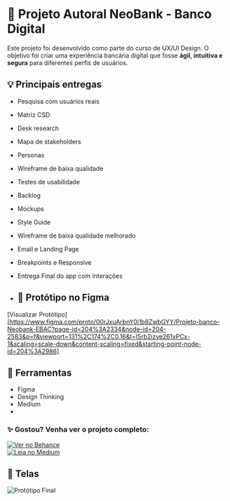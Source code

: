 # 🏦 Projeto Autoral NeoBank - Banco Digital

Este projeto foi desenvolvido como parte do curso de UX/UI Design. O objetivo foi criar uma experiência bancária digital que fosse **ágil, intuitiva e segura** para diferentes perfis de usuários.

## 💡 Principais entregas
- Pesquisa com usuários reais
- Matriz CSD
- Desk research
- Mapa de stakeholders
- Personas 
- Wireframe de baixa qualidade
- Testes de usabilidade
- Backlog
- Mockups
- Style Guide
- Wireframe de baixa qualidade melhorado
- Email e Landing Page
- Breakpoints e Responsive
- Entrega Final do app com Interações

- ## 🔗 Protótipo no Figma
[Visualizar Protótipo][https://www.figma.com/proto/00rJxuArbnY0i1b8ZwbGYY/Projeto-banco-Neobank-EBAC?page-id=204%3A2334&node-id=204-2583&p=f&viewport=131%2C174%2C0.16&t=I5rb2izve261xPCx-1&scaling=scale-down&content-scaling=fixed&starting-point-node-id=204%3A2986]

## 🧩 Ferramentas
- Figma
- Design Thinking
- Medium
- 
### ✨ Gostou? Venha ver o projeto completo:

[![Ver no Behance](https://img.shields.io/badge/Ver%20no%20Behance-1769FF?style=for-the-badge&logo=behance&logoColor=white)](https://www.behance.net/gallery/224993379/Redesenhando-a-experiencia-bancaria-com-foco-em-UXUI)  
[![Leia no Medium](https://img.shields.io/badge/Leia%20no%20Medium-000000?style=for-the-badge&logo=medium&logoColor=white)](https://medium.com/@talessaamayaraah15/estudo-de-caso-criando-a-experiência-do-neobank-redesenhando-a-experiência-bancária-com-foco-em-3458331659d7)

## 📸 Telas
![Protótipo Final](https://github.com/user-attachments/assets/ac02740b-8937-412a-b0f4-faa01187ca27)
